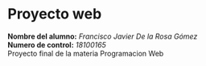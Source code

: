 # Proyecto web
**Nombre del alumno:** *Francisco Javier De la Rosa Gómez*  
**Numero de control:** *18100165*  
Proyecto final de la materia Programacion Web
